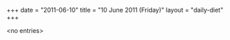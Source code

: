 +++
date = "2011-06-10"
title = "10 June 2011 (Friday)"
layout = "daily-diet"
+++


\<no entries\>

